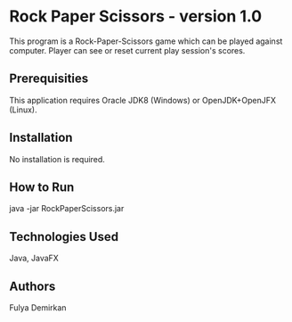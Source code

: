 # Rock Paper Scissors - version 1.0

This program is a Rock-Paper-Scissors game which can be played against computer.
Player can see or reset current play session's scores.

## Prerequisities ##
This application requires Oracle JDK8 (Windows) or OpenJDK+OpenJFX (Linux).

## Installation ##
No installation is required.

## How to Run ##
java -jar RockPaperScissors.jar

## Technologies Used ##
Java, JavaFX

## Authors ##
Fulya Demirkan 